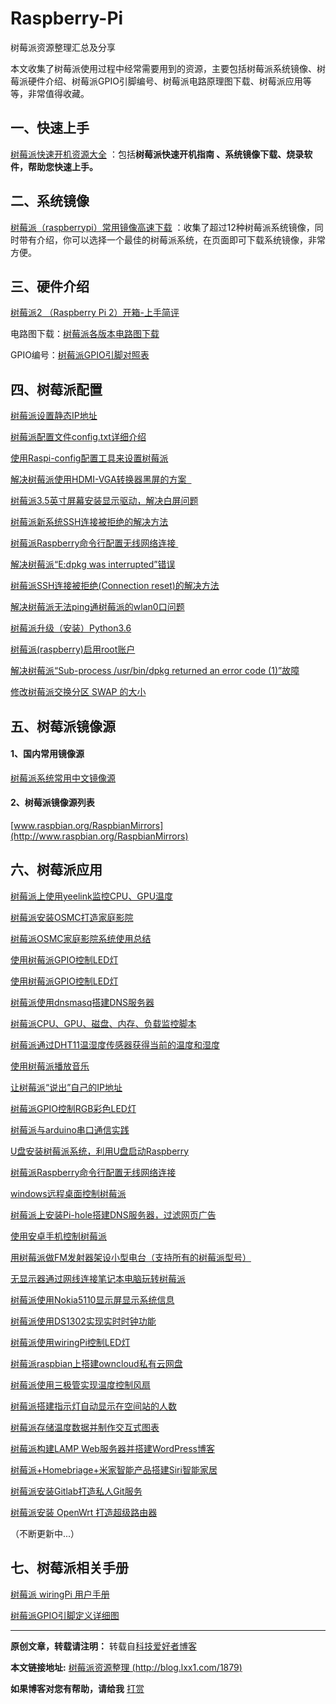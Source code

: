 # Raspberry-Pi
树莓派资源整理汇总及分享

本文收集了树莓派使用过程中经常需要用到的资源，主要包括树莓派系统镜像、树莓派硬件介绍、树莓派GPIO引脚编号、树莓派电路原理图下载、树莓派应用等等，非常值得收藏。

## 一、快速上手

[树莓派快速开机资源大全](http://blog.lxx1.com/%e6%a0%91%e8%8e%93%e6%b4%be%e5%bf%ab%e9%80%9f%e5%bc%80%e6%9c%ba%e8%b5%84%e6%ba%90%e5%a4%a7%e5%85%a8) ：包括**树莓派快速开机指南 、系统镜像下载、烧录软件，帮助您快速上手。**

## 二、系统镜像

[树莓派（raspberrypi）常用镜像高速下载](http://blog.lxx1.com/raspberrypi-jingxiang) ：收集了超过12种树莓派系统镜像，同时带有介绍，你可以选择一个最佳的树莓派系统，在页面即可下载系统镜像，非常方便。

## 三、硬件介绍

[树莓派2 （Raspberry Pi 2）开箱-上手简评](http://blog.lxx1.com/1066)

电路图下载：[树莓派各版本电路图下载](http://blog.lxx1.com/%e6%a0%91%e8%8e%93%e6%b4%be%e5%90%84%e7%89%88%e6%9c%ac%e7%94%b5%e8%b7%af%e5%9b%be%e4%b8%8b%e8%bd%bd)

GPIO编号：[树莓派GPIO引脚对照表](http://blog.lxx1.com/%e6%a0%91%e8%8e%93%e6%b4%begpio%e5%bc%95%e8%84%9a%e5%af%b9%e7%85%a7%e8%a1%a8)

## 四、树莓派配置

[树莓派设置静态IP地址](http://blog.lxx1.com/1336)

[树莓派配置文件config.txt详细介绍](http://blog.lxx1.com/2297)

[使用Raspi-config配置工具来设置树莓派](http://blog.lxx1.com/1315)

[解决树莓派使用HDMI-VGA转换器黑屏的方案  ](http://blog.lxx1.com/1706)

[树莓派3.5英寸屏幕安装显示驱动，解决白屏问题](http://blog.lxx1.com/2457)

[树莓派新系统SSH连接被拒绝的解决方法](http://blog.lxx1.com/2520)

[树莓派Raspberry命令行配置无线网络连接 ](http://blog.lxx1.com/2525)

[解决树莓派“E:dpkg was interrupted”错误](http://blog.lxx1.com/2507)

[树莓派SSH连接被拒绝(Connection reset)的解决方法](http://blog.lxx1.com/2520)

[解决树莓派无法ping通树莓派的wlan0口问题](http://blog.lxx1.com/3154)

[树莓派升级（安装）Python3.6](http://blog.lxx1.com/3214)

[树莓派(raspberry)启用root账户](http://blog.lxx1.com/3264)

[解决树莓派“Sub-process /usr/bin/dpkg returned an error code (1)”故障](http://blog.lxx1.com/3262)

[修改树莓派交换分区 SWAP 的大小](http://blog.lxx1.com/3289)

## 五、树莓派镜像源

#### 1、国内常用镜像源

[树莓派系统常用中文镜像源](http://blog.lxx1.com/2040)

#### 2、树莓派镜像源列表

[www.raspbian.org/RaspbianMirrors](http://www.raspbian.org/RaspbianMirrors)

## 六、树莓派应用

[树莓派上使用yeelink监控CPU、GPU温度](http://blog.lxx1.com/1611)

[树莓派安装OSMC打造家庭影院](http://blog.lxx1.com/1813)

[树莓派OSMC家庭影院系统使用总结](http://blog.lxx1.com/1834)

[使用树莓派GPIO控制LED灯](http://blog.lxx1.com/1782)

[使用树莓派GPIO控制LED灯](http://blog.lxx1.com/1782)

[树莓派使用dnsmasq搭建DNS服务器](http://blog.lxx1.com/1770)

[树莓派CPU、GPU、磁盘、内存、负载监控脚本](http://blog.lxx1.com/1886)

[树莓派通过DHT11温湿度传感器获得当前的温度和湿度](http://blog.lxx1.com/1910)

[使用树莓派播放音乐](http://blog.lxx1.com/1923)

[让树莓派“说出”自己的IP地址](http://blog.lxx1.com/1931)

[树莓派GPIO控制RGB彩色LED灯](http://blog.lxx1.com/2651)

[树莓派与arduino串口通信实践](http://blog.lxx1.com/2622)

[U盘安装树莓派系统，利用U盘启动Raspberry](http://blog.lxx1.com/2574)

[树莓派Raspberry命令行配置无线网络连接](http://blog.lxx1.com/2525)

[windows远程桌面控制树莓派](http://blog.lxx1.com/2436)

[树莓派上安装Pi-hole搭建DNS服务器，过滤网页广告](http://blog.lxx1.com/2422)

[使用安卓手机控制树莓派](http://blog.lxx1.com/2403)

[用树莓派做FM发射器架设小型电台（支持所有的树莓派型号）](http://blog.lxx1.com/2390)

[无显示器通过网线连接笔记本电脑玩转树莓派](http://blog.lxx1.com/2317)

[树莓派使用Nokia5110显示屏显示系统信息](http://blog.lxx1.com/2001)

[树莓派使用DS1302实现实时时钟功能](http://blog.lxx1.com/1995)

[树莓派使用wiringPi控制LED灯](http://blog.lxx1.com/1991)

[树莓派raspbian上搭建owncloud私有云网盘](http://blog.lxx1.com/2515)

[树莓派使用三极管实现温度控制风扇](http://blog.lxx1.com/2842)

[树莓派搭建指示灯自动显示在空间站的人数](http://blog.lxx1.com/2861)

[树莓派存储温度数据并制作交互式图表](http://blog.lxx1.com/2914)

[树莓派构建LAMP Web服务器并搭建WordPress博客](http://blog.lxx1.com/2921)

[树莓派+Homebriage+米家智能产品搭建Siri智能家居](http://blog.lxx1.com/3220)

[树莓派安装Gitlab打造私人Git服务](http://blog.lxx1.com/3266)

[树莓派安装 OpenWrt 打造超级路由器](http://blog.lxx1.com/3294)

（不断更新中...）

## 七、树莓派相关手册

[树莓派 wiringPi 用户手册](http://blog.lxx1.com/%e6%a0%91%e8%8e%93%e6%b4%be-wiringpi-%e7%94%a8%e6%88%b7%e6%89%8b%e5%86%8c)

[树莓派GPIO引脚定义详细图](http://blog.lxx1.com/2639)


----------


**原创文章，转载请注明：** 转载自[科技爱好者博客](http://blog.lxx1.com/)

**本文链接地址:** [树莓派资源整理 (http://blog.lxx1.com/1879)](http://blog.lxx1.com/1879)

**如果博客对您有帮助，请给我** [打赏](http://blog.lxx1.com/reward)


  [1]: http://blog.lxx1.com/2515
